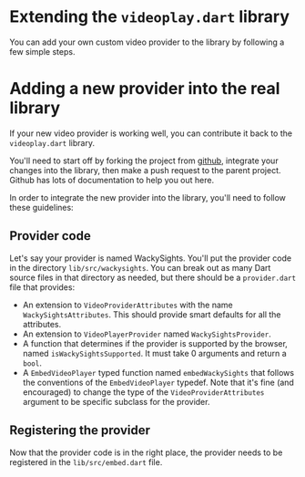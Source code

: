 # Extending the `videoplay.dart` library

You can add your own custom video provider to the library by following a few
simple steps.



# Adding a new provider into the real library

If your new video provider is working well, you can contribute it back to the
`videoplay.dart` library.

You'll need to start off by forking the project from
[github](https://github.com/groboclown/videoplay.dart), integrate your changes
into the library, then make a push request to the parent project.  Github
has lots of documentation to help you out here.

In order to integrate the new provider into the library, you'll need to follow
these guidelines:


## Provider code

Let's say your provider is named WackySights.  You'll put the provider code
in the directory `lib/src/wackysights`.  You can break out as many Dart source
files in that directory as needed, but there should be a `provider.dart` file
that provides:

* An extension to `VideoProviderAttributes` with the name
 `WackySightsAttributes`.  This should provide smart defaults for all the
  attributes.
* An extension to `VideoPlayerProvider` named `WackySightsProvider`.
* A function that determines if the provider is supported by the browser, named
  `isWackySightsSupported`.  It must take 0 arguments and return a `bool`.
* A `EmbedVideoPlayer` typed function named `embedWackySights` that
  follows the conventions of the `EmbedVideoPlayer` typedef.  Note that it's
  fine (and encouraged) to change the type of the `VideoProviderAttributes`
  argument to be specific subclass for the provider.


## Registering the provider

Now that the provider code is in the right place, the provider needs to be
registered in the `lib/src/embed.dart` file.
